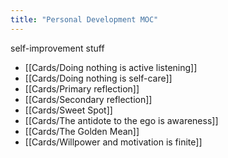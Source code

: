 ```yaml
---
title: "Personal Development MOC"
---
```

self-improvement stuff
+ [[Cards/Doing nothing is active listening]]
+ [[Cards/Doing nothing is self-care]]
+ [[Cards/Primary reflection]]
+ [[Cards/Secondary reflection]]
+ [[Cards/Sweet Spot]]
+ [[Cards/The antidote to the ego is awareness]]
+ [[Cards/The Golden Mean]]
+ [[Cards/Willpower and motivation is finite]]
